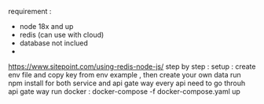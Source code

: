 requirement : 
- node 18x and up
- redis (can use with cloud)
- database not inclued 
- 
https://www.sitepoint.com/using-redis-node-js/
step by step :
setup : create env file and copy key from env example , then create your own data
run npm install for both service and api gate way
every api need to go throuh api gate way
run docker : docker-compose -f docker-compose.yaml up 